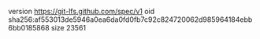 version https://git-lfs.github.com/spec/v1
oid sha256:af553013de5946a0ea6da0fd0fb7c92c824720062d985964184ebb6bb0185868
size 23561
